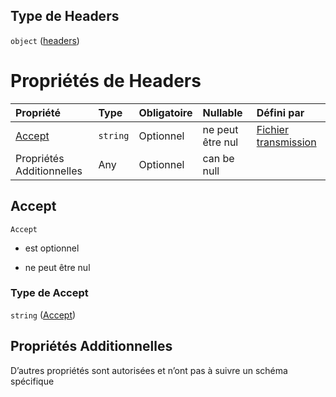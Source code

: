 ## Type de Headers

`object` ([headers](frw-transmission-definitions-headers.md))

# Propriétés de Headers

| Propriété                 | Type     | Obligatoire | Nullable         | Défini par                                                                                                                                      |
| :------------------------ | :------- | :---------- | :--------------- | :---------------------------------------------------------------------------------------------------------------------------------------------- |
| [Accept](#accept)         | `string` | Optionnel   | ne peut être nul | [Fichier transmission](frw-transmission-definitions-headers-properties-accept.md "schemas/transmission#/definitions/Headers/properties/Accept") |
| Propriétés Additionnelles | Any      | Optionnel   | can be null      |                                                                                                                                                 |

## Accept



`Accept`

*   est optionnel

*   ne peut être nul

### Type de Accept

`string` ([Accept](frw-transmission-definitions-headers-properties-accept.md))

## Propriétés Additionnelles

D’autres propriétés sont autorisées et n’ont pas à suivre un schéma spécifique
